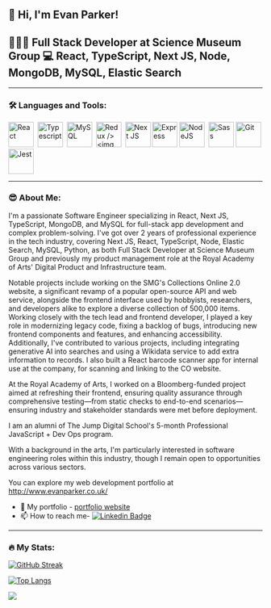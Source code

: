 ## 👋 Hi, I'm Evan Parker! 
## 🧑🏽‍💻 Full Stack Developer at Science Museum Group 💻  React, TypeScript, Next JS, Node, MongoDB, MySQL, Elastic Search
---

### :hammer_and_wrench: Languages and Tools:

<div>
  <img src="https://user-images.githubusercontent.com/25181517/183897015-94a058a6-b86e-4e42-a37f-bf92061753e5.png" height=50 width=50 title="React" alt="React" />&nbsp;
 <img src="https://user-images.githubusercontent.com/25181517/183890598-19a0ac2d-e88a-4005-a8df-1ee36782fde1.png" height=50 width=50 title="Typescript" **alt="Typescript" />&nbsp;
  <img src="https://user-images.githubusercontent.com/25181517/183896128-ec99105a-ec1a-4d85-b08b-1aa1620b2046.png" height=50 width=50 title="MySQL"  alt="MySQL" />&nbsp;
  <img src="https://user-images.githubusercontent.com/25181517/187896150-cc1dcb12-d490-445c-8e4d-1275cd2388d6.png" height=50 width=50 title="Redux" alt="Redux />&nbsp;
   <img src="https://user-images.githubusercontent.com/25181517/182884177-d48a8579-2cd0-447a-b9a6-ffc7cb02560e.png" height=50 width=50 title="MongoDB" **alt="MongoDB" />&nbsp;
     <img src="https://github.com/marwin1991/profile-technology-icons/assets/136815194/5f8c622c-c217-4649-b0a9-7e0ee24bd704" height=50 width=50 title="Next JS" **alt="Next JS" />
   <img src="https://user-images.githubusercontent.com/25181517/183859966-a3462d8d-1bc7-4880-b353-e2cbed900ed6.png" height=50 width=50 title="Express" **alt="Express" />
  <img src="https://user-images.githubusercontent.com/25181517/183568594-85e280a7-0d7e-4d1a-9028-c8c2209e073c.png" height=50 width=50 title="NodeJS" alt="NodeJS"/>&nbsp;
    <img src="https://user-images.githubusercontent.com/25181517/192158956-48192682-23d5-4bfc-9dfb-6511ade346bc.png" height=50 width=50 title="Sass" **alt="Sass"/>
  <img src="https://user-images.githubusercontent.com/25181517/192108372-f71d70ac-7ae6-4c0d-8395-51d8870c2ef0.png" height=50 width=50 title="Git" **alt="Git" />
   <img src="https://user-images.githubusercontent.com/25181517/187955005-f4ca6f1a-e727-497b-b81b-93fb9726268e.png" height=50 width=50 title="Jest" **alt="Jest" /> 
</div>

---

### :sunglasses: About Me:
I'm a passionate Software Engineer specializing in React, Next JS, TypeScript, MongoDB, and MySQL for full-stack app development and complex problem-solving. I've got over 2 years of professional experience in the tech industry, covering Next JS, React, TypeScript, Node, Elastic Search, MySQL, Python, as both Full Stack Developer at Science Museum Group and previously my product management role at the Royal Academy of Arts' Digital Product and Infrastructure team.

Notable projects include working on the SMG's Collections Online 2.0 website, a significant revamp of a popular open-source API and web service, alongside the frontend interface used by hobbyists, researchers, and developers alike to explore a diverse collection of 500,000 items. Working closely with the tech lead and frontend developer, I played a key role in modernizing legacy code, fixing a backlog of bugs, introducing new frontend components and features, and enhancing accessibility. Additionally, I've contributed to various projects, including integrating generative AI into searches and using a Wikidata service to add extra information to records. I also built a React barcode scanner app for internal use at the company, for scanning and linking to the CO website. 

At the Royal Academy of Arts, I worked on a Bloomberg-funded project aimed at refreshing their frontend, ensuring quality assurance through comprehensive testing—from static checks to end-to-end scenarios— ensuring industry and stakeholder standards were met before deployment.

I am an alumni of The Jump Digital School's 5-month Professional JavaScript + Dev Ops program.

With a background in the arts, I'm particularly interested in software engineering roles within this industry, though I remain open to opportunities across various sectors.

You can explore my web development portfolio at http://www.evanparker.co.uk/

- 💼 My portfolio - [portfolio website](http:www.evanparker.co.uk/)
- 📫 How to reach me- [![Linkedin Badge](https://img.shields.io/badge/-kakbar-blue?style=flat&logo=Linkedin&logoColor=white)](https://www.linkedin.com/in/evan-parker-9a336987/)

---

### :fire: My Stats:

[![GitHub Streak](http://github-readme-streak-stats.herokuapp.com?user=evancp87&theme=prussian&border_radius=11.1)](https://git.io/streak-stats)

[![Top Langs](https://github-readme-stats.vercel.app/api/top-langs/?username=evancp87&layout=compact&theme=vision-friendly-dark)](https://github.com/anuraghazra/github-readme-stats)

<img  src="https://komarev.com/ghpvc/?username=evancp87"/>


